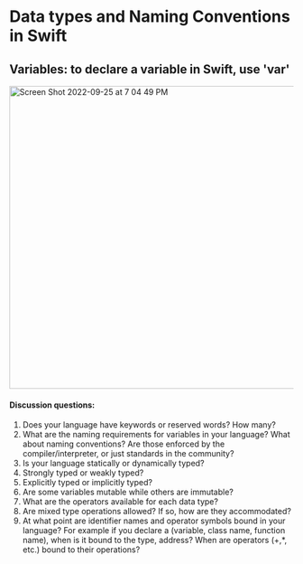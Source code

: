 # Data types and Naming Conventions in Swift 

## Variables: to declare a variable in Swift, use 'var' 
<img width="536" alt="Screen Shot 2022-09-25 at 7 04 49 PM" src="https://user-images.githubusercontent.com/49759112/192169557-3752e0ec-397e-4980-bf63-5e89f00c5671.png">


#### Discussion questions:
1. Does your language have keywords or reserved words? How many?
2. What are the naming requirements for variables in your language?
What about naming conventions? Are those enforced by the compiler/interpreter, or just
standards in the community?
3. Is your language statically or dynamically typed?
4. Strongly typed or weakly typed?
5. Explicitly typed or implicitly typed?
6. Are some variables mutable while others are immutable?
7. What are the operators available for each data type?
8. Are mixed type operations allowed? If so, how are they accommodated?
9. At what point are identifier names and operator symbols bound in your language? For example
if you declare a (variable, class name, function name), when is it bound to the type, address? When are operators (+,*, etc.) bound to their operations?
